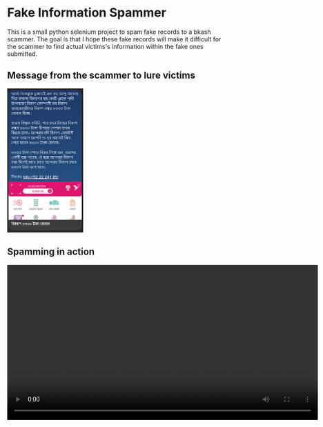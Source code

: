 # Fake Information Spammer
This is a small python selenium project to spam fake records to a bkash scammer. The goal is that I hope these fake records will make it difficult for the scammer to find actual victims's information within the fake ones submitted.

## Message from the scammer to lure victims
<img src="resources/message.png"  width="35%" height="35%">

## Spamming in action
<video src='resources/video.mp4' width=720>